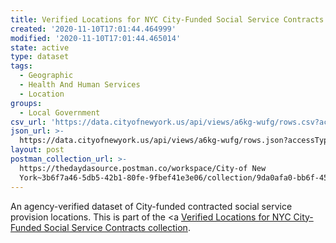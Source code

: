 ```yaml
---
title: Verified Locations for NYC City-Funded Social Service Contracts (Taxomony)
created: '2020-11-10T17:01:44.464999'
modified: '2020-11-10T17:01:44.465014'
state: active
type: dataset
tags:
  - Geographic
  - Health And Human Services
  - Location
groups:
  - Local Government
csv_url: 'https://data.cityofnewyork.us/api/views/a6kg-wufg/rows.csv?accessType=DOWNLOAD'
json_url: >-
  https://data.cityofnewyork.us/api/views/a6kg-wufg/rows.json?accessType=DOWNLOAD
layout: post
postman_collection_url: >-
  https://thedaydasource.postman.co/workspace/City-of New
  York~3b6f7a46-5db5-42b1-80fe-9fbef41e3e06/collection/9da0afa0-bb6f-45e8-9144-31cb38ef0dbc
---
```

An agency-verified dataset of City-funded contracted social service provision locations.
This is part of the <a <a href='https://data.cityofnewyork.us/browse?Data-Collection_Data-Collection=Verified+Locations+for+NYC+City-Funded+Social+Service+Contracts'>Verified Locations for NYC City-Funded Social Service Contracts collection</a>.
